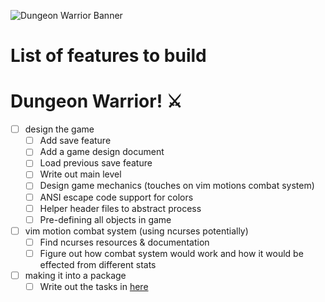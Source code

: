 ![Dungeon Warrior Banner](./assets/endYearProjectBanner.png)

# List of features to build

# Dungeon Warrior! ⚔️

- [ ] design the game
  - [ ] Add save feature
  - [ ] Add a game design document
  - [ ] Load previous save feature
  - [ ] Write out main level
  - [ ] Design game mechanics (touches on vim motions combat system)
  - [ ] ANSI escape code support for colors
  - [ ] Helper header files to abstract process
  - [ ] Pre-defining all objects in game
- [ ] vim motion combat system (using ncurses potentially)
  - [ ] Find ncurses resources & documentation
  - [ ] Figure out how combat system would work and how it would be effected from different stats
- [ ] making it into a package
  - [ ] Write out the tasks in [here](https://wiki.ubuntu.com/Upstream)
